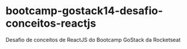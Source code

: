 # bootcamp-gostack14-desafio-conceitos-reactjs
Desafio de conceitos de ReactJS do Bootcamp GoStack da Rocketseat

